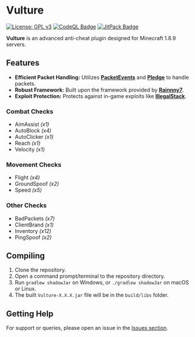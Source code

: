 # Vulture

[![License: GPL v3](https://img.shields.io/badge/License-GPLv3-blue.svg)](https://www.gnu.org/licenses/gpl-3.0)
[![CodeQL Badge](https://github.com/Foulest/Vulture/actions/workflows/codeql.yml/badge.svg)](https://github.com/Foulest/Vulture/actions/workflows/codeql.yml)
[![JitPack Badge](https://jitpack.io/v/Foulest/Vulture.svg)](https://jitpack.io/#Foulest/Vulture)

**Vulture** is an advanced anti-cheat plugin designed for Minecraft 1.8.9 servers.

## Features

- **Efficient Packet Handling:** Utilizes **[PacketEvents](https://github.com/retrooper/packetevents)** and
  **[Pledge](https://github.com/ThomasOM/Pledge)** to handle packets.
- **Robust Framework:** Built upon the framework provided by
  **[Rainnny7](https://github.com/Rainnny7/Anticheat-Framework)**.
- **Exploit Protection:** Protects against in-game exploits like
  **[IllegalStack](https://github.com/dniym/IllegalStack)**.

### Combat Checks

- AimAssist _(x1)_
- AutoBlock _(x4)_
- AutoClicker _(x1)_
- Reach _(x1)_
- Velocity _(x1)_

### Movement Checks

- Flight _(x4)_
- GroundSpoof _(x2)_
- Speed _(x5)_

### Other Checks

- BadPackets _(x7)_
- ClientBrand _(x1)_
- Inventory _(x12)_
- PingSpoof _(x2)_

## Compiling

1. Clone the repository.
2. Open a command prompt/terminal to the repository directory.
3. Run `gradlew shadowJar` on Windows, or `./gradlew shadowJar` on macOS or Linux.
4. The built `Vulture-X.X.X.jar` file will be in the `build/libs` folder.

## Getting Help

For support or queries, please open an issue in the [Issues section](https://github.com/Foulest/Vulture/issues).
